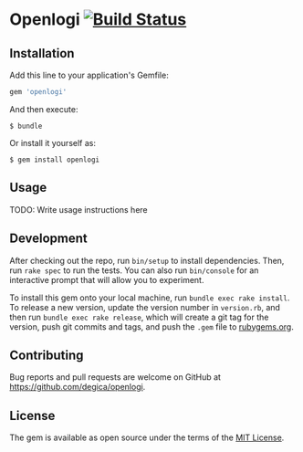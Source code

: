 # Openlogi [![Build Status](https://travis-ci.org/degica/openlogi.svg?branch=master)](https://travis-ci.org/degica/openlogi)

## Installation

Add this line to your application's Gemfile:

```ruby
gem 'openlogi'
```

And then execute:

    $ bundle

Or install it yourself as:

    $ gem install openlogi

## Usage

TODO: Write usage instructions here

## Development

After checking out the repo, run `bin/setup` to install dependencies. Then, run `rake spec` to run the tests. You can also run `bin/console` for an interactive prompt that will allow you to experiment.

To install this gem onto your local machine, run `bundle exec rake install`. To release a new version, update the version number in `version.rb`, and then run `bundle exec rake release`, which will create a git tag for the version, push git commits and tags, and push the `.gem` file to [rubygems.org](https://rubygems.org).

## Contributing

Bug reports and pull requests are welcome on GitHub at https://github.com/degica/openlogi.


## License

The gem is available as open source under the terms of the [MIT License](http://opensource.org/licenses/MIT).
